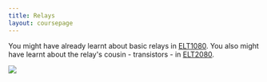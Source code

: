 ```yaml
---
title: Relays
layout: coursepage
---
```


You might have already learnt about basic relays in [ELT1080](/courses/ELT1080/1-ControlSystem/1-Circuits/). You also might have learnt about the relay's cousin - transistors - in [ELT2080](/courses/ELT2080/3-Devices/2-Semiconductors/).

![](http://upload.wikimedia.org/wikipedia/commons/0/05/Relay_Parts.jpg)

